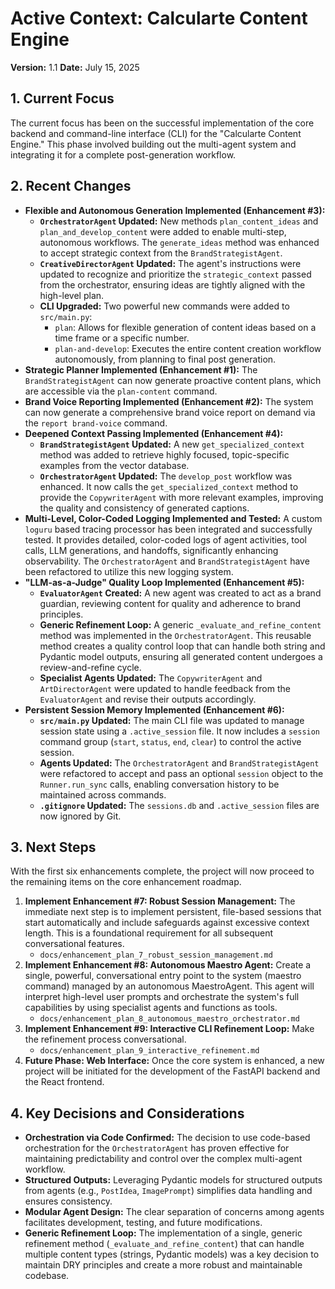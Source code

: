 # Active Context: Calcularte Content Engine

**Version:** 1.1
**Date:** July 15, 2025

## 1. Current Focus

The current focus has been on the successful implementation of the core backend and command-line interface (CLI) for the "Calcularte Content Engine." This phase involved building out the multi-agent system and integrating it for a complete post-generation workflow.

## 2. Recent Changes

*   **Flexible and Autonomous Generation Implemented (Enhancement #3):**
    *   **`OrchestratorAgent` Updated:** New methods `plan_content_ideas` and `plan_and_develop_content` were added to enable multi-step, autonomous workflows. The `generate_ideas` method was enhanced to accept strategic context from the `BrandStrategistAgent`.
    *   **`CreativeDirectorAgent` Updated:** The agent's instructions were updated to recognize and prioritize the `strategic_context` passed from the orchestrator, ensuring ideas are tightly aligned with the high-level plan.
    *   **CLI Upgraded:** Two powerful new commands were added to `src/main.py`:
        *   `plan`: Allows for flexible generation of content ideas based on a time frame or a specific number.
        *   `plan-and-develop`: Executes the entire content creation workflow autonomously, from planning to final post generation.
*   **Strategic Planner Implemented (Enhancement #1):** The `BrandStrategistAgent` can now generate proactive content plans, which are accessible via the `plan-content` command.
*   **Brand Voice Reporting Implemented (Enhancement #2):** The system can now generate a comprehensive brand voice report on demand via the `report brand-voice` command.
*   **Deepened Context Passing Implemented (Enhancement #4):**
    *   **`BrandStrategistAgent` Updated:** A new `get_specialized_context` method was added to retrieve highly focused, topic-specific examples from the vector database.
    *   **`OrchestratorAgent` Updated:** The `develop_post` workflow was enhanced. It now calls the `get_specialized_context` method to provide the `CopywriterAgent` with more relevant examples, improving the quality and consistency of generated captions.
*   **Multi-Level, Color-Coded Logging Implemented and Tested:** A custom `loguru` based tracing processor has been integrated and successfully tested. It provides detailed, color-coded logs of agent activities, tool calls, LLM generations, and handoffs, significantly enhancing observability. The `OrchestratorAgent` and `BrandStrategistAgent` have been refactored to utilize this new logging system.
*   **"LLM-as-a-Judge" Quality Loop Implemented (Enhancement #5):**
    *   **`EvaluatorAgent` Created:** A new agent was created to act as a brand guardian, reviewing content for quality and adherence to brand principles.
    *   **Generic Refinement Loop:** A generic `_evaluate_and_refine_content` method was implemented in the `OrchestratorAgent`. This reusable method creates a quality control loop that can handle both string and Pydantic model outputs, ensuring all generated content undergoes a review-and-refine cycle.
    *   **Specialist Agents Updated:** The `CopywriterAgent` and `ArtDirectorAgent` were updated to handle feedback from the `EvaluatorAgent` and revise their outputs accordingly.
*   **Persistent Session Memory Implemented (Enhancement #6):**
    *   **`src/main.py` Updated:** The main CLI file was updated to manage session state using a `.active_session` file. It now includes a `session` command group (`start`, `status`, `end`, `clear`) to control the active session.
    *   **Agents Updated:** The `OrchestratorAgent` and `BrandStrategistAgent` were refactored to accept and pass an optional `session` object to the `Runner.run_sync` calls, enabling conversation history to be maintained across commands.
    *   **`.gitignore` Updated:** The `sessions.db` and `.active_session` files are now ignored by Git.

## 3. Next Steps

With the first six enhancements complete, the project will now proceed to the remaining items on the core enhancement roadmap.

1.  **Implement Enhancement #7: Robust Session Management:** The immediate next step is to implement persistent, file-based sessions that start automatically and include safeguards against excessive context length. This is a foundational requirement for all subsequent conversational features.
    *   `docs/enhancement_plan_7_robust_session_management.md`
2.  **Implement Enhancement #8: Autonomous Maestro Agent:** Create a single, powerful, conversational entry point to the system (maestro command) managed by an autonomous MaestroAgent. This agent will interpret high-level user prompts and orchestrate the system's full capabilities by using specialist agents and functions as tools.
    *   `docs/enhancement_plan_8_autonomous_maestro_orchestrator.md`
3.  **Implement Enhancement #9: Interactive CLI Refinement Loop:** Make the refinement process conversational.
    *   `docs/enhancement_plan_9_interactive_refinement.md`
4.  **Future Phase: Web Interface:** Once the core system is enhanced, a new project will be initiated for the development of the FastAPI backend and the React frontend.

## 4. Key Decisions and Considerations

*   **Orchestration via Code Confirmed:** The decision to use code-based orchestration for the `OrchestratorAgent` has proven effective for maintaining predictability and control over the complex multi-agent workflow.
*   **Structured Outputs:** Leveraging Pydantic models for structured outputs from agents (e.g., `PostIdea`, `ImagePrompt`) simplifies data handling and ensures consistency.
*   **Modular Agent Design:** The clear separation of concerns among agents facilitates development, testing, and future modifications.
*   **Generic Refinement Loop:** The implementation of a single, generic refinement method (`_evaluate_and_refine_content`) that can handle multiple content types (strings, Pydantic models) was a key decision to maintain DRY principles and create a more robust and maintainable codebase.
